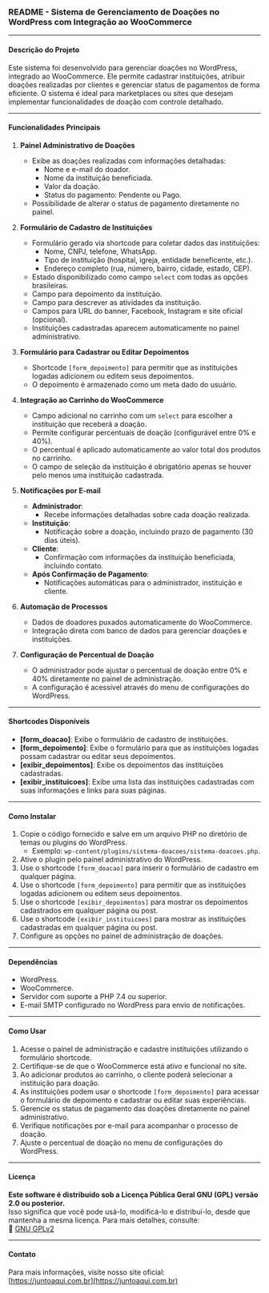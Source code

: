 ### README - Sistema de Gerenciamento de Doações no WordPress com Integração ao WooCommerce

---

#### **Descrição do Projeto**  
Este sistema foi desenvolvido para gerenciar doações no WordPress, integrado ao WooCommerce. Ele permite cadastrar instituições, atribuir doações realizadas por clientes e gerenciar status de pagamentos de forma eficiente. O sistema é ideal para marketplaces ou sites que desejam implementar funcionalidades de doação com controle detalhado.

---

#### **Funcionalidades Principais**

1. **Painel Administrativo de Doações**  
   - Exibe as doações realizadas com informações detalhadas:
     - Nome e e-mail do doador.
     - Nome da instituição beneficiada.
     - Valor da doação.
     - Status do pagamento: Pendente ou Pago.
   - Possibilidade de alterar o status de pagamento diretamente no painel.

2. **Formulário de Cadastro de Instituições**  
   - Formulário gerado via shortcode para coletar dados das instituições:
     - Nome, CNPJ, telefone, WhatsApp.
     - Tipo de instituição (hospital, igreja, entidade beneficente, etc.).
     - Endereço completo (rua, número, bairro, cidade, estado, CEP).
   - Estado disponibilizado como campo `select` com todas as opções brasileiras.
   - Campo para depoimento da instituição.
   - Campo para descrever as atividades da instituição.
   - Campos para URL do banner, Facebook, Instagram e site oficial (opcional).
   - Instituições cadastradas aparecem automaticamente no painel administrativo.

3. **Formulário para Cadastrar ou Editar Depoimentos**  
   - Shortcode `[form_depoimento]` para permitir que as instituições logadas adicionem ou editem seus depoimentos.
   - O depoimento é armazenado como um meta dado do usuário.

4. **Integração ao Carrinho do WooCommerce**  
   - Campo adicional no carrinho com um `select` para escolher a instituição que receberá a doação.
   - Permite configurar percentuais de doação (configurável entre 0% e 40%).
   - O percentual é aplicado automaticamente ao valor total dos produtos no carrinho.
   - O campo de seleção da instituição é obrigatório apenas se houver pelo menos uma instituição cadastrada.

5. **Notificações por E-mail**  
   - **Administrador**:
     - Recebe informações detalhadas sobre cada doação realizada.
   - **Instituição**:
     - Notificação sobre a doação, incluindo prazo de pagamento (30 dias úteis).
   - **Cliente**:
     - Confirmação com informações da instituição beneficiada, incluindo contato.
   - **Após Confirmação de Pagamento**:
     - Notificações automáticas para o administrador, instituição e cliente.

6. **Automação de Processos**  
   - Dados de doadores puxados automaticamente do WooCommerce.
   - Integração direta com banco de dados para gerenciar doações e instituições.

7. **Configuração de Percentual de Doação**  
   - O administrador pode ajustar o percentual de doação entre 0% e 40% diretamente no painel de administração.
   - A configuração é acessível através do menu de configurações do WordPress.

---

#### **Shortcodes Disponíveis**

- **[form_doacao]**: Exibe o formulário de cadastro de instituições.
- **[form_depoimento]**: Exibe o formulário para que as instituições logadas possam cadastrar ou editar seus depoimentos.
- **[exibir_depoimentos]**: Exibe os depoimentos das instituições cadastradas.
- **[exibir_instituicoes]**: Exibe uma lista das instituições cadastradas com suas informações e links para suas páginas.

---

#### **Como Instalar**

1. Copie o código fornecido e salve em um arquivo PHP no diretório de temas ou plugins do WordPress.
   - Exemplo: `wp-content/plugins/sistema-doacoes/sistema-doacoes.php`.
2. Ative o plugin pelo painel administrativo do WordPress.
3. Use o shortcode `[form_doacao]` para inserir o formulário de cadastro em qualquer página.
4. Use o shortcode `[form_depoimento]` para permitir que as instituições logadas adicionem ou editem seus depoimentos.
5. Use o shortcode `[exibir_depoimentos]` para mostrar os depoimentos cadastrados em qualquer página ou post.
6. Use o shortcode `[exibir_instituicoes]` para mostrar as instituições cadastradas em qualquer página ou post.
7. Configure as opções no painel de administração de doações.

---

#### **Dependências**
- WordPress.
- WooCommerce.
- Servidor com suporte a PHP 7.4 ou superior.
- E-mail SMTP configurado no WordPress para envio de notificações.

---

#### **Como Usar**

1. Acesse o painel de administração e cadastre instituições utilizando o formulário shortcode.  
2. Certifique-se de que o WooCommerce está ativo e funcional no site.  
3. Ao adicionar produtos ao carrinho, o cliente poderá selecionar a instituição para doação.  
4. As instituições podem usar o shortcode `[form_depoimento]` para acessar o formulário de depoimento e cadastrar ou editar suas experiências.  
5. Gerencie os status de pagamento das doações diretamente no painel administrativo.  
6. Verifique notificações por e-mail para acompanhar o processo de doação.
7. Ajuste o percentual de doação no menu de configurações do WordPress.

---

#### **Licença**
**Este software é distribuído sob a Licença Pública Geral GNU (GPL) versão 2.0 ou posterior.**  
Isso significa que você pode usá-lo, modificá-lo e distribuí-lo, desde que mantenha a mesma licença. Para mais detalhes, consulte:  
🔗 [GNU GPLv2](https://www.gnu.org/licenses/old-licenses/gpl-2.0.html)

---

#### **Contato**
Para mais informações, visite nosso site oficial:  
[https://juntoaqui.com.br](https://juntoaqui.com.br)

